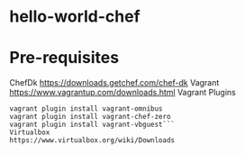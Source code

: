 # hello-world-chef

# Pre-requisites

ChefDk
  https://downloads.getchef.com/chef-dk
Vagrant
  https://www.vagrantup.com/downloads.html
Vagrant Plugins
  ```vagrant plugin install vagrant-berkshelf
  vagrant plugin install vagrant-omnibus
  vagrant plugin install vagrant-chef-zero
  vagrant plugin install vagrant-vbguest```
Virtualbox
  https://www.virtualbox.org/wiki/Downloads

